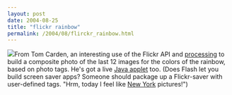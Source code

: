 ```yaml
---
layout: post
date: 2004-08-25
title: "flickr rainbow"
permalink: /2004/08/flirckr_rainbow.html
---
```


[![](https://www.flickr.com/photos/253242_m.jpg)](http://www.flickr.com/photo.gne?id=253242 "photo sharing")From Tom Carden, an interesting use of the Flickr API and [processing](http://processing.org/) to build a composite photo of the last 12 images for the colors of the rainbow, based on photo tags. He's got a live [Java applet](http://www.tom-carden.co.uk/p5/flickr_rainbow2/applet/index.html) too. (Does Flash let you build screen saver apps? Someone should package up a Flickr-saver with user-defined tags. "Hrm, today I feel like [New York](http://www.flickr.com/photos/tags/newyork/) pictures!")